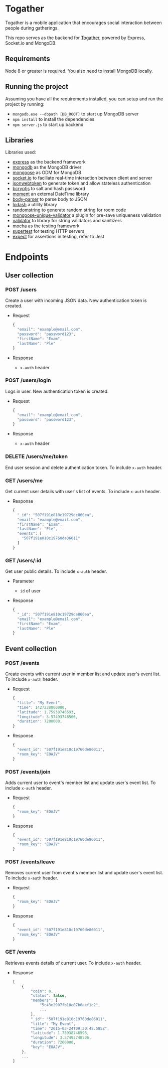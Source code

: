 # Togather

Togather is a mobile application that encourages social interaction between people during gatherings.

This repo serves as the backend for [Togather](https://github.com/cjianhui/togather/), powered by Express, Socket.io and MongoDB.

## Requirements

Node 8 or greater is required. You also need to install MongoDB locally.

## Running the project

Assuming you have all the requirements installed, you can setup and run the project by running:

- `mongodb.exe --dbpath [DB_ROOT]` to start up MongoDB server
- `npm install` to install the dependencies
- `npm server.js` to start up backend

## Libraries

Libraries used:

- [express](https://github.com/expressjs/express) as the backend framework
- [mongodb](https://github.com/mongodb/node-mongodb-native) as the MongoDB driver
- [mongoose](https://github.com/Automattic/mongoose) as ODM for MongoDB
- [socket.io](https://github.com/socketio/socket.io) to faciliate real-time interaction between client and server
- [jsonwebtoken](https://www.npmjs.com/package/jsonwebtoken) to generate token and allow stateless authentication
- [bcryptjs](https://www.npmjs.com/package/bcryptjs) to salt and hash password
- [moment](https://www.npmjs.com/package/moment) an external DateTime library
- [body-parser](https://github.com/expressjs/body-parser) to parse body to JSON
- [lodash](https://www.npmjs.com/package/lodash) a utility library
- [randomstring](https://www.npmjs.com/package/randomstring) to generate random string for room code
- [mongoose-unique-validator](https://www.npmjs.com/package/mongoose-unique-validator) a plugin for pre-save uniqueness validation
- [validator](https://www.npmjs.com/package/validator) to library for string validators and sanitizers
- [mocha](https://github.com/mochajs/mocha) as the testing framework
- [supertest](https://github.com/visionmedia/supertest) for testing HTTP servers
- [expect](https://github.com/facebook/jest) for assertions in testing, refer to Jest

# Endpoints

## User collection

### POST /users

Create a user with incoming JSON data. New authentication token is created.

+ Request

    ```js
    {
      "email": "example@email.com",
      "password": "password123",
      "firstName": "Exam",
      "lastName": "Ple"
    }
    ```

+ Response
    + `x-auth` header

### POST /users/login

Logs in user. New authentication token is created.

+ Request

    ```js
    {
      "email": "example@email.com",
      "password": "password123",
    }
    ```

+ Response
    + `x-auth` header

### DELETE /users/me/token

End user session and delete authentication token. To include `x-auth` header.

### GET /users/me

Get current user details with user's list of events. To include `x-auth` header.

+ Response

    ```js
    {
      "_id": "507f191e810c19729de860ea",
      "email": "example@email.com", 
      "firstName": "Exam",
      "lastName": "Ple",
      "events": [
        "507f191e810c19760de86011"
      ]
    }
    ```

### GET /users/:id

Get user public details. To include `x-auth` header.

+ Parameter
    + `id` of user

+ Response

    ```js
    {
      "_id": "507f191e810c19729de860ea",
      "email": "example@email.com", 
      "firstName": "Exam",
      "lastName": "Ple"
    }
    ```

## Event collection

### POST /events

Create events with current user in member list and update user's event list. To include `x-auth` header.

+ Request

    ```js
    {
      "title": "My Event",
      "time": 1427238000000, 
      "latitude": 1.75938746593,
      "longitude": 3.57493748506,
      "duration": 7200000,
    }
    ```

+ Response

    ```js
    {
      "event_id": "507f191e810c19760de86011",
      "room_key": "EOAJV"
    }
    ```

### POST /events/join

Adds current user to event's member list and update user's event list. To include `x-auth` header.

+ Request

    ```js
    {
      "room_key": "EOAJV"
    }
    ```

+ Response

    ```js
    {
      "event_id": "507f191e810c19760de86011",
      "room_key": "EOAJV"
    }
    ```


### POST /events/leave

Removes current user from event's member list and update user's event list. To include `x-auth` header.

+ Request

    ```js
    {
      "room_key": "EOAJV"
    }
    ```

+ Response

    ```js
    {
      "event_id": "507f191e810c19760de86011",
      "room_key": "EOAJV"
    }
    ```

### GET /events

Retrieves events details of current user. To include `x-auth` header.

+ Response

    ```js
    [
        {
            "coin": 0,
            "status": false,
            "members": [
                "5c43e2907fb10e07b0eef1c2",
                ...
            ],
            "_id": "507f191e810c19760de86011",
            "title": "My Event",
            "time": "2015-03-24T09:30:48.585Z", 
            "latitude": 1.75938746593,
            "longitude": 3.57493748506,
            "duration": 7200000,
            "key": "EOAJV",
        },
        ...
    ]
    ```
